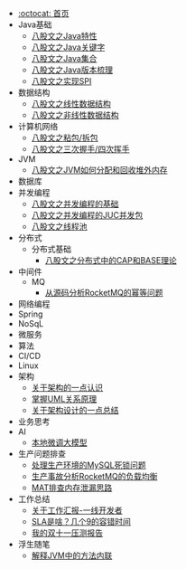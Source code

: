 - [:octocat: 首页](/README)
- Java基础
	- [八股文之Java特性](/md/Java基础/Java特性.md)
	- [八股文之Java关键字](/md/Java基础/Java集合.md)
	- [八股文之Java集合](/md/Java基础/Java关键字.md)
	- [八股文之Java版本梳理](/md/Java基础/Java版本梳理.md)
	- [八股文之实现SPI](/md/Java基础/上手SPI-从0到1搭建一个SPI的注册和调用实现.md)
- 数据结构
	- [八股文之线性数据结构](/md/数据结构/数据结构之线性数据结构.md)
	- [八股文之非线性数据结构](/md/数据结构/数据结构之非线性数据结构.md)
- 计算机网络
	- [八股文之粘包/拆包](/md/计算机网络/计算机网络之拆包、粘包.md)
	- [八股文之三次握手/四次挥手](/md/计算机网络/计算机网络之三次握手和四次挥手.md)
- JVM
	- [八股文之JVM如何分配和回收堆外内存](/md/JVM/JVM如何分配和回收堆外内存.md)
- 数据库
- 并发编程
	- [八股文之并发编程的基础](/md/并发编程/并发编程基础.md)
	- [八股文之并发编程的JUC并发包](/md/并发编程/并发编程之JUC并发包.md)
	- [八股文之线程池](/md/并发编程/并发编程之线程池.md)
- 分布式
	- 分布式基础
		- [八股文之分布式中的CAP和BASE理论](/md/idea-plugin/闲言碎语的CAP和BASE理论.md)
- 中间件
	- MQ
		- [从源码分析RocketMQ的幂等问题](/md/MQ/从源码分析RocketMQ不保证幂等的三个原因.md)
- 网络编程
- Spring
- NoSqL
- 微服务
- 算法
- CI/CD
- Linux
- 架构
	-  [关于架构的一点认识](/md/架构/关于架构的一点认识.md)
	- [掌握UML关系原理](/md/架构/UML中依赖、关联、聚合、组合、继承、实现关系梳理.md)
	- [关于架构设计的一点总结](/md/架构/关于架构设计的一点总结.md)
- 业务思考
- AI
	- [本地微调大模型](/md/AI/本地微调大模型.md)
- 生产问题排查
	- [处理生产环境的MySQL死锁问题](/md/idea-plugin/生产问题排查/处理生产环境的MySQL死锁问题.md)
	- [生产事故分析RocketMQ的负载均衡](/md/idea-plugin/生产问题排查/生产事故分析RocketMQ的负载均衡.md)
	- [MAT排查内存泄漏思路](/md/idea-plugin/生产问题排查/MAT排查内存泄漏思路.md)
- 工作总结
	- [关于工作汇报-一线开发者](/md/工作总结/关于工作汇报-一线开发者.md)
	- [SLA是啥？几个9的容错时间](/md/工作总结/SLA是啥？几个9的容错时间.md)
	- [我的双十一压测报告](/md/工作总结/我的双十一压测报告.md)
- 浮生随笔
	-  [解释JVM中的方法内联](/md/idea-plugin/解释JVM中的方法内联.md)

